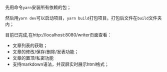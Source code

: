 先用命令`yarn`安装所有依赖的包；

然后用`yarn dev`可以启动项目，`yarn build`打包项目，打包后文件在`build`文件夹内；

目前已完成,在http://localhost:8080/writer页面查看：
* 文章列表的获取；
* 文章的修改/保存/删除/发表功能；
* 文章的置顶/私密功能
*  支持markdown语法，并双屏实时展示html格式；
